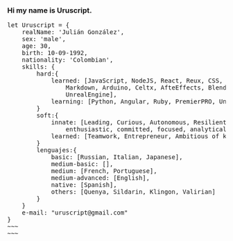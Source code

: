### Hi my name is Uruscript.
<pre>
let Uruscript = {
    realName: 'Julián González',
    sex: 'male',
    age: 30,
    birth: 10-09-1992,
    nationality: 'Colombian',
    skills: {
        hard:{
            learned: [JavaScript, NodeJS, React, Reux, CSS, HTML, Postgres,
                Markdown, Arduino, Celtx, AfteEffects, Blender, Photoshop,
                UnrealEngine],
            learning: [Python, Angular, Ruby, PremierPRO, Unity]
        }
        soft:{
            innate: [Leading, Curious, Autonomous, Resilient, Creative,
                enthusiastic, committed, focused, analytical],
            learned: [Teamwork, Entrepreneur, Ambitious of knowledge]
        }
        lenguajes:{
            basic: [Russian, Italian, Japanese],
            medium-basic: [],
            medium: [French, Portuguese],
            medium-advanced: [English],
            native: [Spanish],
            others: [Quenya, Sildarin, Klingon, Valirian]
        }
    }
    e-mail: "uruscript@gmail.com"
}
~~~
~~~

<!--
**Uruscript/Uruscript** is a ✨ _special_ ✨ repository because its `README.md` (this file) appears on your GitHub profile.

Here are some ideas to get you started:

- 🔭 I’m currently working on ...
- 🌱 I’m currently learning ...
- 👯 I’m looking to collaborate on ...
- 🤔 I’m looking for help with ...
- 💬 Ask me about ...
- 📫 How to reach me: ...
- 😄 Pronouns: ...
- ⚡ Fun fact: ...
-->
